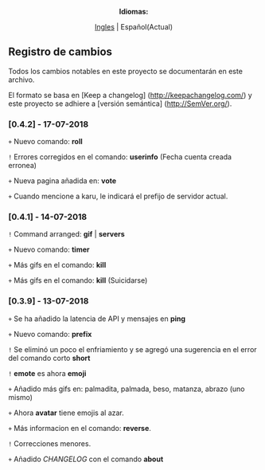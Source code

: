 <p style="text-align: center;"><b>Idiomas:</b></p>
<p style="text-align: center;"><a href="https://crownsquad.github.io/karu-en/CHANGELOG.html">Ingles</a> | Español(Actual)</p>


## Registro de cambios
Todos los cambios notables en este proyecto se documentarán en este archivo.

El formato se basa en [Keep a changelog] (http://keepachangelog.com/) y este proyecto se adhiere a [versión semántica] (http://SemVer.org/).

### [0.4.2] - 17-07-2018
`+` Nuevo comando: **roll**

`!` Errores corregidos en el comando: **userinfo** (Fecha cuenta creada erronea)

`+` Nueva pagina añadida en: **vote**

`+` Cuando mencione a karu, le indicará el prefijo de servidor actual.

### [0.4.1] - 14-07-2018
`!` Command arranged: **gif** | **servers**

`+` Nuevo comando: **timer**

`+` Más gifs en el comando: **kill**

`+` Más gifs en el comando: **kill** (Suicidarse)


### [0.3.9] - 13-07-2018
`+` Se ha añadido la latencia de API y mensajes en  **ping**

`+` Nuevo comando:  **prefix**

`!` Se eliminó un poco el enfriamiento y se agregó una sugerencia en el error del comando corto **short**

`!` **emote** es ahora **emoji**

`+` Añadido más gifs en: palmadita, palmada, beso, matanza, abrazo (uno mismo)

`+` Ahora **avatar** tiene emojis al azar.

`+` Más informacion en el comando: **reverse**.

`!` Correcciones menores.

`+` Añadido *CHANGELOG* con el comando **about**

